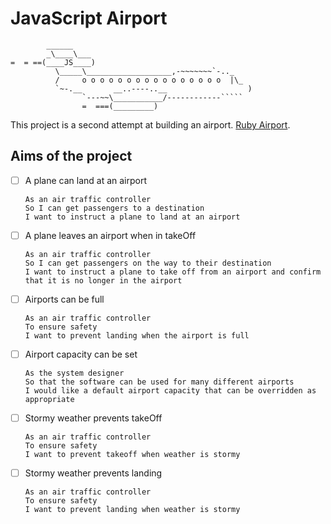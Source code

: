 # JavaScript Airport
```
        ______
        _\____\___
=  = ==(____JS____)
          \_____\___________________,-~~~~~~~`-.._
          /     o o o o o o o o o o o o o o o o  |\_
          `~-.__       __..----..__                  )
                `---~~\___________/------------`````
                =  ===(_________)

```

This project is a second attempt at building an airport. [Ruby Airport](https://www.github.com/FayeCarter/airport_challenge).

## Aims of the project

- [ ] A plane can land at an airport
  
      
      As an air traffic controller 
      So I can get passengers to a destination 
      I want to instruct a plane to land at an airport
      

- [ ] A plane leaves an airport when in takeOff

      
      As an air traffic controller 
      So I can get passengers on the way to their destination 
      I want to instruct a plane to take off from an airport and confirm that it is no longer in the airport
      

- [ ] Airports can be full
  
      
      As an air traffic controller 
      To ensure safety 
      I want to prevent landing when the airport is full 
      

- [ ] Airport capacity can be set
  
          
      As the system designer
      So that the software can be used for many different airports
      I would like a default airport capacity that can be overridden as appropriate
      

- [ ] Stormy weather prevents takeOff
  
      
      As an air traffic controller 
      To ensure safety 
      I want to prevent takeoff when weather is stormy 
      

- [ ] Stormy weather prevents landing
  
      
      As an air traffic controller 
      To ensure safety 
      I want to prevent landing when weather is stormy 
      
